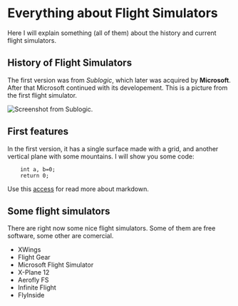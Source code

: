 # Everything about Flight Simulators
Here I will explain something (all of them) about the history and current flight simulators.

## History of Flight Simulators
The first version was from _Sublogic_, which later was acquired by **Microsoft**.
After that Microsoft continued with its developement.
This is a picture from the first flight simulator.

![Screenshot from Sublogic.](https://www.meridianoutpost.com/resources/articles/timeline/subLOGIC-Flight-Simulator-Apple-II.png)

## First features
In the first version, it has a single surface made with a grid, and another vertical plane with some mountains.
I will show you some code:
```
	int a, b=0;
	return 0;
```
Use this [access](https://docs.github.com/en/get-started/writing-on-github/getting-started-with-writing-and-formatting-on-github/basic-writing-and-formatting-syntax) for read more about markdown.

## Some flight simulators
There are right now some nice flight simulators. Some of them are free software, some other are comercial.
- XWings
- Flight Gear
- Microsoft Flight Simulator
- X-Plane 12
- Aerofly FS
- Infinite Flight
- FlyInside

